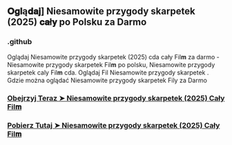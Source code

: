 ## 𝐎𝐠𝐥ą𝐝𝐚𝐣] Niesamowite przygody skarpetek (2025) 𝐜𝐚ł𝐲  po Polsku za Darmo

### .github

Oglądaj Niesamowite przygody skarpetek (2025) cda cały Fil𝐦 za darmo - Niesamowite przygody skarpetek Fil𝐦  po polsku, Niesamowite przygody skarpetek caly Fil𝐦 cda. Oglądaj Fil Niesamowite przygody skarpetek . Gdzie można oglądać Niesamowite przygody skarpetek Fily za Darmo

### [Obejrzyj Teraz ➤ Niesamowite przygody skarpetek (2025) Cały Fil𝐦 ](https://watching4khdmovies.blogspot.com/2025/04/legenda.html)

### [Pobierz Tutaj ➤ Niesamowite przygody skarpetek (2025) Cały Fil𝐦 ](https://watching4khdmovies.blogspot.com/2025/04/legenda.html)
